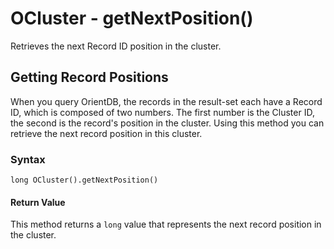 
# OCluster - getNextPosition()

Retrieves the next Record ID position in the cluster.

## Getting Record Positions

When you query OrientDB, the records in the result-set each have a Record ID, which is composed of two numbers.  The first number is the Cluster ID, the second is the record's position in the cluster.  Using this method you can retrieve the next record position in this cluster.

### Syntax

```
long OCluster().getNextPosition()
```

#### Return Value

This method returns a `long` value that represents the next record position in the cluster.
